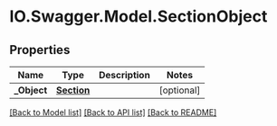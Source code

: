 # IO.Swagger.Model.SectionObject
## Properties

Name | Type | Description | Notes
------------ | ------------- | ------------- | -------------
**_Object** | [**Section**](Section.md) |  | [optional] 

[[Back to Model list]](../README.md#documentation-for-models) [[Back to API list]](../README.md#documentation-for-api-endpoints) [[Back to README]](../README.md)

